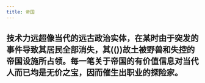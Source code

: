 ```yaml
---
title: 帝国
---
```


## 技术力远超像当代的远古政治实体，在某时由于突发的事件导致其居民全部消失，其(())故土被野兽和失控的帝国设施所占领。每一笔关于帝国的有价值信息对当代人而已均是无价之宝，因而催生出职业的探险家。
